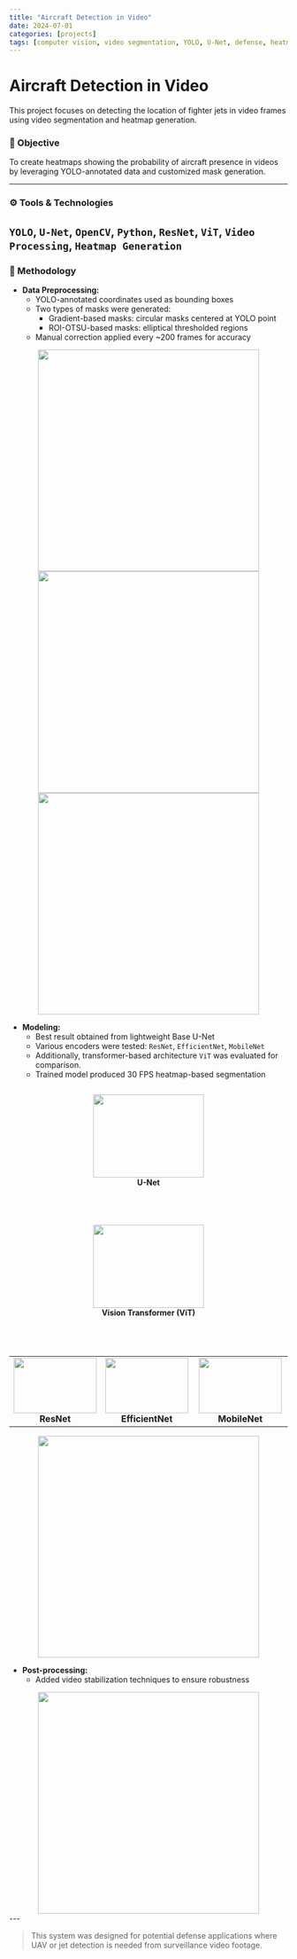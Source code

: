 ```yaml
---
title: "Aircraft Detection in Video"
date: 2024-07-01
categories: [projects]
tags: [computer vision, video segmentation, YOLO, U-Net, defense, heatmap]
---
```


# Aircraft Detection in Video

This project focuses on detecting the location of fighter jets in video frames using video segmentation and heatmap generation.

### 🎯 Objective

To create heatmaps showing the probability of aircraft presence in videos by leveraging YOLO-annotated data and customized mask generation.

---

### ⚙️ Tools & Technologies

`YOLO`, `U-Net`, `OpenCV`, `Python`, `ResNet`, `ViT`, `Video Processing`, `Heatmap Generation`
---

### 🔧 Methodology

- **Data Preprocessing:**
  - YOLO-annotated coordinates used as bounding boxes
  - Two types of masks were generated:
    - Gradient-based masks: circular masks centered at YOLO point
    - ROI-OTSU-based masks: elliptical thresholded regions
  - Manual correction applied every ~200 frames for accuracy

<div align="center">
<img src="https://hat13k.github.io/haticekaratas.github.io/assets/img/mask.png" width="400"/>
</div>

<div align="center">
<img src="https://hat13k.github.io/haticekaratas.github.io/assets/img/masks_process1.png" width="400"/>
</div>

<div align="center">
<img src="https://hat13k.github.io/haticekaratas.github.io/assets/img/masks_process2.png" width="400"/>
</div>
  
- **Modeling:**
  - Best result obtained from lightweight Base U-Net
  - Various encoders were tested: `ResNet`, `EfficientNet`, `MobileNet`
  - Additionally, transformer-based architecture `ViT` was evaluated for comparison.
  - Trained model produced 30 FPS heatmap-based segmentation

<div style="display: flex; justify-content: center; gap: 40px; flex-wrap: wrap;">

  <figure style="text-align: center;">
    <img src="https://hat13k.github.io/haticekaratas.github.io/assets/img/unet.png" width="200" height="150"/>
    <figcaption><b>U-Net</b></figcaption>
  </figure>
  
  <figure style="text-align: center;">
    <img src="https://hat13k.github.io/haticekaratas.github.io/assets/img/vit.png" width="200" height="150"/>
    <figcaption><b>Vision Transformer (ViT)</b></figcaption>
  </figure>

<table>
<tr>
<td align="center">
<img src="https://hat13k.github.io/haticekaratas.github.io/assets/img/resnet.png" width="150" height="100"/><br><b>ResNet</b>
</td>
<td align="center">
<img src="https://hat13k.github.io/haticekaratas.github.io/assets/img/effnet.png" width="150" height="100"/><br><b>EfficientNet</b>
</td>
<td align="center">
<img src="https://hat13k.github.io/haticekaratas.github.io/assets/img/mobileNet.png" width="150" height="100"/><b>MobileNet</b>
</td>
</tr>
</table>

</div>


<div align="center">
<img src="https://hat13k.github.io/haticekaratas.github.io/assets/img/prediction.png" width="400"/>
</div>

- **Post-processing:**
  - Added video stabilization techniques to ensure robustness
  
<div align="center">
<img src="https://hat13k.github.io/haticekaratas.github.io/assets/img/app.png" width="400"/>
</div>
---


> This system was designed for potential defense applications where UAV or jet detection is needed from surveillance video footage.
